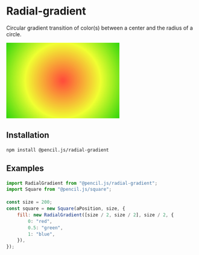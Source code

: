 # Radial-gradient

Circular gradient transition of color(s) between a center and the radius of a circle.

![Radial-gradient example](../../media/examples/radial-gradient.png)


## Installation

    npm install @pencil.js/radial-gradient


## Examples

```js
import RadialGradient from "@pencil.js/radial-gradient";
import Square from "@pencil.js/square";

const size = 200;
const square = new Square(aPosition, size, {
    fill: new RadialGradient([size / 2, size / 2], size / 2, {
        0: "red",
        0.5: "green",
        1: "blue",
    }),
});
```
